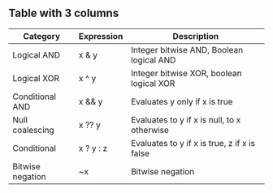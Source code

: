 ## Table with 3 columns

Category|Expression|Description
--------|----------|-----------
Logical AND | x & y |	Integer bitwise AND, Boolean logical AND
Logical XOR | x ^ y | Integer bitwise XOR, boolean logical XOR
Conditional AND | x && y | Evaluates y only if x is true
Null coalescing | x ?? y | Evaluates to y if x is null, to x otherwise
Conditional | x ? y : z | Evaluates to y if x is true, z if x is false
Bitwise negation | ~x | Bitwise negation
